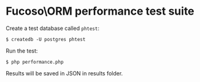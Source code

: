 Fucoso\ORM performance test suite
===============================

Create a test database called `phtest`:

```
$ createdb -U postgres phtest
```

Run the test:

```
$ php performance.php
```

Results will be saved in JSON in results folder.

